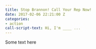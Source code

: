 ```yaml
---
title: Stop Brannon! Call Your Rep Now!
date: 2017-02-06 22:21:00 Z
categories:
- action
call-script-text: Hi, I'm ____ ...
---
```


Some text here